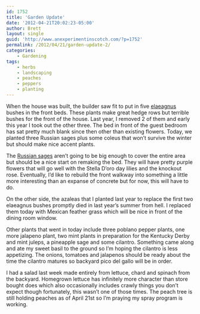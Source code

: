 ```yaml
---
id: 1752
title: 'Garden Update'
date: '2012-04-21T20:02:23-05:00'
author: Brett
layout: single
guid: 'http://www.anexperimentinscotch.com/?p=1752'
permalink: /2012/04/21/garden-update-2/
categories:
    - Gardening
tags:
    - herbs
    - landscaping
    - peaches
    - peppers
    - planting
---
```


When the house was built, the builder saw fit to put in five [elaeagnus](http://en.wikipedia.org/wiki/Elaeagnus) bushes in the front beds. These plants make great hedge rows but terrible bushes for the front of the house. Last year, I removed 2 of them and early this year I took out the other three. The bed in front of the guest bedroom has sat pretty much blank since then other than existing flowers. Today, we planted three Russian sages plus some coleus that won’t survive the winter but should make nice accent plants.

The [Russian sages](http://en.wikipedia.org/wiki/Perovskia_atriplicifolia) aren’t going to be big enough to cover the entire area but should be a nice start on remaking the bed. They will have pretty purple flowers that will go well with the Stella D’oro day lilies and the knockout rose. Eventually, I’d like to rebuild the front walkway into something a little more interesting than an expanse of concrete but for now, this will have to do.

On the other side, the azaleas that I planted last year to replace the first two elaeagnus bushes promptly died in last year’s summer from hell. I replaced them today with Mexican feather grass which will be nice in front of the dining room window.

Other plants that went in today include three poblano pepper plants, one more jalapeno plant, two mint plants in preparation for the Kentucky Derby and mint juleps, a pineapple sage and some cilantro. Something came along and ate my sweet basil to the ground so I’m hoping the cilantro is less appetizing. The onions, tomatoes and jalapenos should be ready about the time the cilantro matures so backyard pico del gallo will be in order.

I had a salad last week made entirely from lettuce, chard and spinach from the backyard. Homegrown lettuce has infinitely more character than store bought does which also occasionally includes crawly things you don’t expect though fortunately, this wasn’t one of those times. The peach tree is still holding peaches as of April 21st so I’m praying my spray program is working.